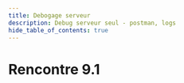 ```yaml
---
title: Debogage serveur
description: Debug serveur seul - postman, logs
hide_table_of_contents: true
---
```


# Rencontre 9.1


